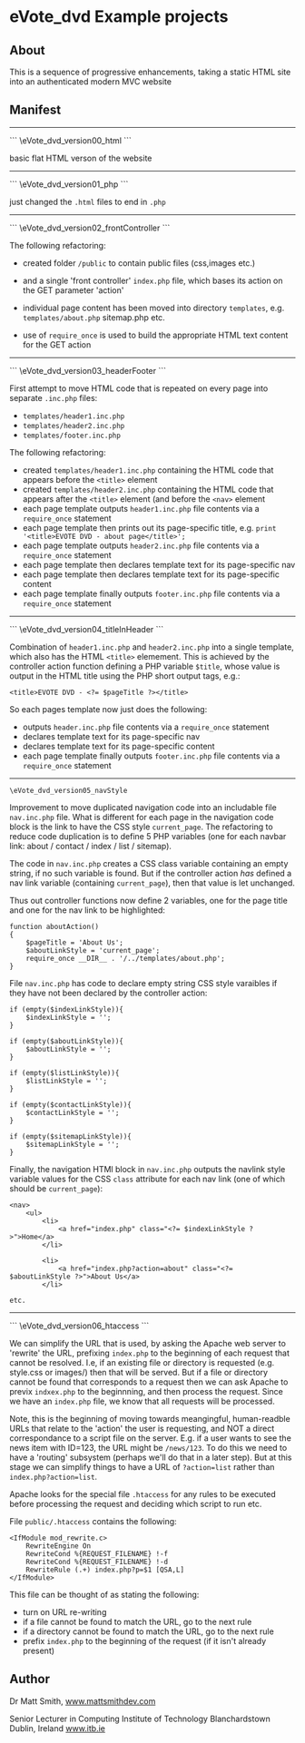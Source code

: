 eVote_dvd Example projects
===========================

About
-------------------------------------------------------
This is a sequence of progressive enhancements, taking a static HTML site
into an authenticated modern MVC website


Manifest
-------------------------------------------------------

<hr>
```
\eVote_dvd_version00_html
```

basic flat HTML verson of the website

<hr>
```
\eVote_dvd_version01_php
```

just changed the ```.html``` files to end in ```.php```

<hr>
```
\eVote_dvd_version02_frontController
```

The following refactoring:

* created folder ```/public``` to contain public files (css,images etc.) 

* and a single 'front controller' ```index.php``` file, which bases its action on the GET parameter 'action'

* individual page content has been moved into directory ```templates```, e.g. ```templates/about.php``` sitemap.php etc.

* use of ```require_once``` is used to build the appropriate HTML text content for the GET action

<hr>
```
\eVote_dvd_version03_headerFooter
```

First attempt to move HTML code that is repeated on every page into separate ```.inc.php``` files:

* ```templates/header1.inc.php```
* ```templates/header2.inc.php```
* ```templates/footer.inc.php```


The following refactoring:

* created ```templates/header1.inc.php``` containing the HTML code that appears before the ```<title>``` element
* created ```templates/header2.inc.php``` containing the HTML code that appears after the ```<title>``` element (and before the ```<nav>``` element
* each page template outputs ```header1.inc.php``` file contents via a ```require_once``` statement
* each page template then prints out its page-specific title, e.g. ```print '<title>EVOTE DVD - about page</title>';```
* each page template outputs ```header2.inc.php``` file contents via a ```require_once``` statement
* each page template then declares template text for its page-specific nav
* each page template then declares template text for its page-specific content 
* each page template finally outputs ```footer.inc.php``` file contents via a ```require_once``` statement


<hr>
```
\eVote_dvd_version04_titleInHeader
```

Combination of ```header1.inc.php``` and ```header2.inc.php``` into a single template, which also has the HTML ```<title>``` elemement. This is achieved by the controller action function defining a PHP variable ```$title```, whose value is output in the HTML title using the PHP short output tags, e.g.:

```
<title>EVOTE DVD - <?= $pageTitle ?></title>
```

So each pages template now just does the following:

* outputs ```header.inc.php``` file contents via a ```require_once``` statement
* declares template text for its page-specific nav
* declares template text for its page-specific content 
* each page template finally outputs ```footer.inc.php``` file contents via a ```require_once``` statement

<hr>

```
\eVote_dvd_version05_navStyle
```

Improvement to move duplicated navigation code into an includable file ```nav.inc.php``` file.
What is different for each page in the navigation code block is the link to have the CSS style ```current_page```. The refactoring to reduce code duplication is to define 5 PHP variables (one for each navbar link: about / contact / index / list / sitemap).

The code in ```nav.inc.php``` creates a CSS class variable containing an empty string, if no such variable is found. But if the controller action *has* defined a nav link variable (containing ```current_page```), then that value is let unchanged.

Thus out controller functions now define 2 variables, one for the page title and one for the nav link to be highlighted:

```
function aboutAction()
{
    $pageTitle = 'About Us';
    $aboutLinkStyle = 'current_page';
    require_once __DIR__ . '/../templates/about.php';
}
```

File ```nav.inc.php``` has code to declare empty string CSS style varaibles if they have not been declared by the controller action:

    if (empty($indexLinkStyle)){
        $indexLinkStyle = '';
    }
    
    if (empty($aboutLinkStyle)){
        $aboutLinkStyle = '';
    }
    
    if (empty($listLinkStyle)){
        $listLinkStyle = '';
    }
    
    if (empty($contactLinkStyle)){
        $contactLinkStyle = '';
    }
    
    if (empty($sitemapLinkStyle)){
        $sitemapLinkStyle = '';
    }

Finally, the navigation HTMl block in ```nav.inc.php``` outputs the navlink style variable values for the CSS ```class``` attribute for each nav link (one of which should be ```current_page```):

    <nav>
        <ul>
            <li>
                <a href="index.php" class="<?= $indexLinkStyle ?>">Home</a>
            </li>
    
            <li>
                <a href="index.php?action=about" class="<?= $aboutLinkStyle ?>">About Us</a>
            </li>

    etc.

<hr>
```
\eVote_dvd_version06_htaccess
```

We can simplify the URL that is used, by asking the Apache web server to 'rewrite' the URL, prefixing ```index.php``` to the beginning of each request that cannot be resolved. I.e, if an existing file or directory is requested (e.g. style.css or images/) then that will be served. But if a file or directory cannot be found that corresponds to a request then we can ask Apache to previx ```indxex.php``` to the beginnning, and then process the request. Since we have an ```index.php``` file, we know that all requests will be processed.

Note, this is the beginning of moving towards meangingful, human-readble URLs that relate to the 'action' the user is requesting, and NOT a direct correspondance to a script file on the server. E.g. if a user wants to see the news item with ID=123, the URL might be ```/news/123```. To do this we need to have a 'routing' subsystem (perhaps we'll do that in a later step). But at this stage we can simplify things to have a URL of ```?action=list``` rather than ```index.php?action=list```. 

Apache looks for the special file ```.htaccess``` for any rules to be executed before processing the request and deciding which script to run etc.

File ```public/.htaccess``` contains the following:

    <IfModule mod_rewrite.c>
        RewriteEngine On
        RewriteCond %{REQUEST_FILENAME} !-f
        RewriteCond %{REQUEST_FILENAME} !-d
        RewriteRule (.+) index.php?p=$1 [QSA,L]
    </IfModule>

This file can be thought of as stating the following:

* turn on URL re-writing
* if a file cannot be found to match the URL, go to the next rule
* if a directory cannot be found to match the URL, go to the next rule
* prefix ```index.php``` to the beginning of the request (if it isn't already present)



Author
-------------------------------------------------------

Dr Matt Smith,
www.mattsmithdev.com

Senior Lecturer in Computing
Institute of Technology Blanchardstown
Dublin, Ireland
www.itb.ie

